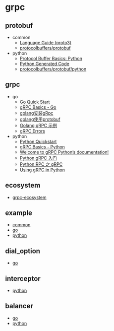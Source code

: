 # grpc

## protobuf

- common
  - [Language Guide (proto3)](https://developers.google.com/protocol-buffers/docs/proto3)
  - [protocolbuffers/protobuf](https://github.com/protocolbuffers/protobuf)
- python
  - [Protocol Buffer Basics: Python](https://developers.google.com/protocol-buffers/docs/pythontutorial)
  - [Python Generated Code](https://developers.google.com/protocol-buffers/docs/reference/python-generated)
  - [protocolbuffers/protobuf/python](https://github.com/protocolbuffers/protobuf/tree/master/python)

## grpc

- go
  - [Go Quick Start](https://grpc.io/docs/quickstart/go.html)
  - [gRPC Basics - Go](https://grpc.io/docs/tutorials/basic/go.html)
  - [golang安装gRpc](https://blog.csdn.net/cjj198561/article/details/78133193)
  - [golang使用protobuf](https://segmentfault.com/a/1190000009277748)
  - [Golang gRPC 示例](https://www.cnblogs.com/YaoDD/p/5504881.html)
  - [gRPC Errors](http://avi.im/grpc-errors/)
- python
  - [Python Quickstart](https://grpc.io/docs/quickstart/python.html)
  - [gRPC Basics - Python](https://grpc.io/docs/tutorials/basic/python.html)
  - [Welcome to gRPC Python’s documentation!](https://grpc.io/grpc/python/index.html)
  - [Python gRPC 入门](https://juejin.im/post/5b19590b6fb9a01e4b062391)
  - [Python RPC 之 gRPC](https://www.jianshu.com/p/14e6f5217f40)
  - [Using gRPC in Python](https://blog.codeship.com/using-grpc-in-python/)

## ecosystem

- [grpc-ecosystem](https://github.com/grpc-ecosystem)

## example

- [common](https://github.com/dubbo-x/grpc/tree/master/grpc/common)
- [go](https://github.com/dubbo-x/grpc/tree/master/grpc/go)
- [python](https://github.com/dubbo-x/grpc/tree/master/grpc/python)

## dial_option

- [go](https://github.com/dubbo-x/grpc/tree/master/dial_option/go)

## interceptor

- [python](https://github.com/dubbo-x/grpc/tree/master/interceptor/python)

## balancer

- [go](https://github.com/dubbo-x/grpc/tree/master/balancer/go)
- [python](https://github.com/dubbo-x/grpc/tree/master/balancer/python)
